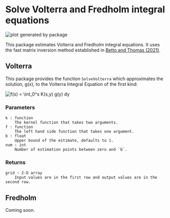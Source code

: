 # Solve Volterra and Fredholm integral equations

![plot generated by package](assets/volterra-example.svg)

This package estimates Volterra and Fredholm integral equations. It uses the fast matrix inversion method established in [Betto and Thomas (2021)](https://mattwthomas.com/papers/asymmetric-all-pay-contests-with-spillovers/).

## Volterra

This package provides the function `SolveVolterra` which approximates the solution, g(x), to the Volterra Integral Equation of the first kind:

![f(s) = \int_0^s K(s,y) g(y) dy](assets/volterra-equation.svg)

### Parameters

```
k : function
    The kernel function that takes two arguments.
f : function
    The left hand side function that takes one argument.
b : float
    Upper bound of the estimate, defaults to 1.
num : int
    Number of estimation points between zero and `b`.
```

### Returns

```
grid : 2-D array
    Input values are in the first row and output values are in the second row.
```

## Fredholm

Coming soon.
